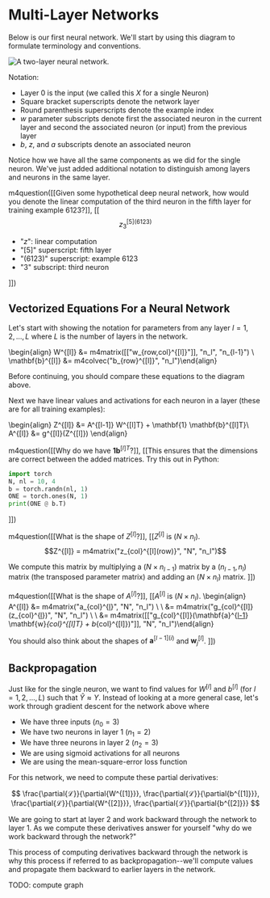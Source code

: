 # Multi-Layer Networks

<!-- - mlp
- deep networks -->

Below is our first neural network. We'll start by using this diagram to formulate terminology and conventions.


![A two-layer neural network.](img/2LayerNetwork.svg)


Notation:

- Layer 0 is the input (we called this $X$ for a single Neuron)
- Square bracket superscripts denote the network layer
- Round parenthesis superscripts denote the example index
- $w$ parameter subscripts denote first the associated neuron in the current layer and second the associated neuron (or input) from the previous layer
- $b$, $z$, and $a$ subscripts denote an associated neuron

Notice how we have all the same components as we did for the single neuron. We've just added additional notation to distinguish among layers and neurons in the same layer.


m4question([[Given some hypothetical deep neural network, how would you denote the linear computation of the third neuron in the fifth layer for training example 6123?]], [[$$z_3^{[5](6123)}$$

- "$z$": linear computation
- "$[5]$" superscript: fifth layer
- "$(6123)$" superscript: example 6123
- "$3$" subscript: third neuron

]])


## Vectorized Equations For a Neural Network

Let's start with showing the notation for parameters from any layer $l = 1, 2, ..., L$ where $L$ is the number of layers in the network.

\begin{align}
W^{[l]} &= m4matrix([["w_{row,col}^{[l]}"]], "n_l", "n_{l-1}") \\
\mathbf{b}^{[l]} &= m4colvec("b_{row}^{[l]}", "n_l")\end{align}

Before continuing, you should compare these equations to the diagram above.

Next we have linear values and activations for each neuron in a layer (these are for all training examples):


\begin{align}
Z^{[l]} &= A^{[l-1]} W^{[l]T} + \mathbf{1} \mathbf{b}^{[l]T}\\
A^{[l]} &= g^{[l]}(Z^{[l]})
\end{align}


m4question([[Why do we have $\mathbf{1} \mathbf{b}^{[l]T}$?]], [[This ensures that the dimensions are correct between the added matrices. Try this out in Python:
```python
import torch
N, nl = 10, 4
b = torch.randn(nl, 1)
ONE = torch.ones(N, 1)
print(ONE @ b.T)
```
]])

m4question([[What is the shape of $Z^{[l]}$?]], [[$Z^{[l]}$ is $(N \times n_l)$.
$$Z^{[l]} = m4matrix("z_{col}^{[l](row)}", "N", "n_l")$$

We compute this matrix by multiplying a $(N \times n_{l-1})$ matrix by a $(n_{l-1}, n_l)$ matrix (the transposed parameter matrix) and adding an $(N \times n_l)$ matrix.
]])




m4question([[What is the shape of $A^{[l]}$?]], [[$A^{[l]}$ is $(N \times n_l)$.
\begin{align}
A^{[l]} &= m4matrix("a_{col}^{[l](row)}", "N", "n_l") \\
\\
&= m4matrix("g_{col}^{[l]}(z_{col}^{[l](row)})", "N", "n_l") \\
\\
&= m4matrix([["g_{col}^{[l]}(\mathbf{a}^{[l-1](row)} \mathbf{w}_{col}^{[l]T} + b_{col}^{[l]})"]], "N", "n_l")\end{align}

You should also think about the shapes of $\mathbf{a}^{[l-1](i)}$ and $\mathbf{w}_{j}^{[l]}$.
]])


## Backpropagation

Just like for the single neuron, we want to find values for $W^{[l]}$ and $b^{[l]}$ (for $l = 1, 2, ..., L$) such that $\hat Y \approx Y$. Instead of looking at a more general case, let's work through gradient descent for the network above where

- We have three inputs ($n_0=3$)
- We have two neurons in layer 1 ($n_1=2$)
- We have three neurons in layer 2 ($n_2=3$)
- We are using sigmoid activations for all neurons
- We are using the mean-square-error loss function

For this network, we need to compute these partial derivatives:

$$
\frac{\partial{ℒ}}{\partial{W^{[1]}}},
\frac{\partial{ℒ}}{\partial{b^{[1]}}},
\frac{\partial{ℒ}}{\partial{W^{[2]}}},
\frac{\partial{ℒ}}{\partial{b^{[2]}}}
$$

We are going to start at layer 2 and work backward through the network to layer 1. As we compute these derivatives answer for yourself "why do we work backward through the network?"

This process of computing derivatives backward through the network is why this process if referred to as backpropagation--we'll compute values and propagate them backward to earlier layers in the network.

TODO: compute graph

<!--
## Input Normalization

I provided *reasonable* ranges for values in the previous code example. For example, temperature values on Earth are typically in the range $[-20, 40]$ °C and illuminance in the range $[0, 1e6]$ Lux.


An NN can work with with values in these ranges, but it makes learning easier when you first scale values into the same range, typically $[-1, 1]$. TODO: why?


## Why "Deep" Neural Networks?

- Universal approximation theorem

## The Role of an Activation Function

- what if we remove activation functions? -> linear model only
- hidden neurons
    + default to relu
    + try/create others to solve/investigate specific issues
- output neurons
    + default to sigmoid for binary classification
    + default to softmax for multi-class classification
    + default to no activation for regression

## Parameter Initialization

TODO: why can we start b at 0 by not \mathbf{w}?

## Vanishing and Exploding Gradients

https://nbviewer.jupyter.org/gist/joshfp/85d96f07aaa5f4d2c9eb47956ccdcc88/lesson2-sgd-in-action.ipynb

-->
